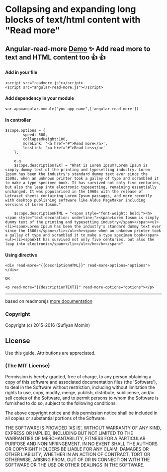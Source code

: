 # Collapsing and expanding long blocks of text/html content with "Read more"
Angular-read-more  [Demo](http://sufiiiyan.github.io/Angular-read-more-content/) 
 :sparkles: Add read more to text and HTML content too  :+1:  :+1:
---------------------------------------------------

#### **Add in your file**
```
<script src="readmore.js"></script>
<script src="angular-read-more.js"></script>
```
####  **Add dependency in your module**

    var app=angular.module("you app name",['angular-read-more'])
    
#### **In controller**
```
$scope.options = {
        speed: 500,
        collapsedHeight:100,
        moreLink: '<a href="#">Read more</a>',
        lessLink: '<a href="#">Read Less</a>'
    };
    
    e.g.
    $scope.descriptionTEXT = "What is Lorem Ipsum?Lorem Ipsum is simply dummy text of the printing and typesetting industry. Lorem Ipsum has been the industry's standard dummy text ever since the 1500s, when an unknown printer took a galley of type and scrambled it to make a type specimen book. It has survived not only five centuries, but also the leap into electronic typesetting, remaining essentially unchanged. It was popularised in the 1960s with the release of Letraset sheets containing Lorem Ipsum passages, and more recently with desktop publishing software like Aldus PageMaker including versions of Lorem Ipsum."
    
    $scope.descriptionHTML = "<span style="font-weight: bold;"><h><span style="text-decoration: underline;"><span>Lorem Ipsum is simply dummy text of the printing and typesetting industry</span></span><ul><li><span>Lorem Ipsum has been the industry's standard dummy text ever since the 1500s</span></li></ul><h><span> when an unknown printer took a galley of type and scrambled it to make a type specimen book</span><ul><li><span>It has survived not only five centuries, but also the leap into electronic</span></li></ul></h></h></span>"
```
    
####  **Using directive**

    <div read-more="{{descriptionHTML}}" read-more-options="options"></div>
    
    OR
    
    <p read-more="{{descriptionTEXT}}" read-more-options="options"></p>

-------------------------------------------------------------------------------------------------------------------------------
based on readmorejs [more documentation](https://github.com/jedfoster/Readmore.js) 
### Copyright

Copyright (c) 2015-2016 (Sufiyan Momin)

## License

 Use this guide. Attributions are appreciated.

### (The MIT License)
Permission is hereby granted, free of charge, to any person obtaining
a copy of this software and associated documentation files (the
'Software'), to deal in the Software without restriction, including
without limitation the rights to use, copy, modify, merge, publish,
distribute, sublicense, and/or sell copies of the Software, and to
permit persons to whom the Software is furnished to do so, subject to
the following conditions:

The above copyright notice and this permission notice shall be
included in all copies or substantial portions of the Software.

THE SOFTWARE IS PROVIDED 'AS IS', WITHOUT WARRANTY OF ANY KIND,
EXPRESS OR IMPLIED, INCLUDING BUT NOT LIMITED TO THE WARRANTIES OF
MERCHANTABILITY, FITNESS FOR A PARTICULAR PURPOSE AND NONINFRINGEMENT.
IN NO EVENT SHALL THE AUTHORS OR COPYRIGHT HOLDERS BE LIABLE FOR ANY
CLAIM, DAMAGES OR OTHER LIABILITY, WHETHER IN AN ACTION OF CONTRACT,
TORT OR OTHERWISE, ARISING FROM, OUT OF OR IN CONNECTION WITH THE
SOFTWARE OR THE USE OR OTHER DEALINGS IN THE SOFTWARE.

